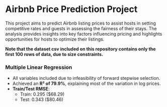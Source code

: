 # Airbnb Price Prediction Project

This project aims to predict Airbnb listing prices to assist hosts in setting competitive rates and guests in assessing the fairness of their stays. The analysis provides insights into key factors influencing pricing and highlights opportunities for hosts to optimize their listings.

**Note that the dataset csv included on this repository contains only the first 100 rows of data, due to size constraints.**

### Multiple Linear Regression
- All variables included due to infeasibility of forward stepwise selection.
- Achieved an **R² of 79.9%**, explaining most of the variation in log prices.
- **Train/Test RMSE**:
  - Train: 0.295 ($68.29)
  - Test: 0.343 ($80.46)
